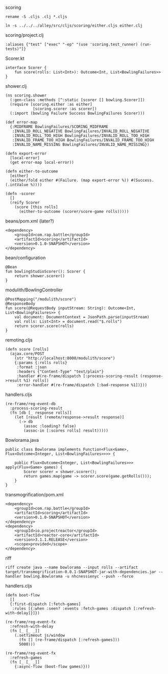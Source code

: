scoring

`rename -S .cljs .clj *.cljs`

`ln -s ../../../alley/src/cljs/scoring/either.cljs either.clj`

scoring/project.clj

```
:aliases {"test" ["exec" "-ep" "(use 'scoring.test_runner) (run-tests)"]}
```
Scorer.kt
```
interface Scorer {
    fun score(rolls: List<Int>): Outcome<Int, List<BowlingFailures>>
}
```
shower.clj
```
(ns scoring.shower
  (:gen-class :methods [^:static [scorer [] bowling.Scorer]])
  (require [scoring.either :as either]
            [scoring.scorer :as scorer])
  (:import (bowling Failure Success BowlingFailures Scorer)))

(def error-map
  {:MIDFRAME BowlingFailures/SCORING_MIDFRAME
   :INVALID_ROLL_NEGATIVE BowlingFailures/INVALID_ROLL_NEGATIVE
   :INVALID_ROLL_TOO_HIGH BowlingFailures/INVALID_ROLL_TOO_HIGH
   :INVALID_FRAME_TOO_HIGH BowlingFailures/INVALID_FRAME_TOO_HIGH
   :INVALID_NAME_MISSING BowlingFailures/INVALID_NAME_MISSING})

(defn export-error
  [local-error]
  (get error-map local-error))

(defn either-to-outcome
  [either]
  (either/fold either #(Failure. (map export-error %)) #(Success. (.intValue %))))
  
(defn -scorer
  []
  (reify Scorer
    (score [this rolls]
      (either-to-outcome (scorer/score-game rolls)))))
``` 
beans/pom.xml (later?)
```
<dependency>
    <groupId>com.rap.battle</groupId>
    <artifactId>scoring</artifactId>
    <version>0.1.0-SNAPSHOT</version>
</dependency>
```
bean/configuration
```
@Bean
fun bowlingStudioScorer(): Scorer {
    return shower.scorer()
}
```
modulith/BowlingController
```
@PostMapping("/modulith/score")
@ResponseBody
fun score(@RequestBody inputStream: String): Outcome<Int, List<BowlingFailures>> {
    val document: DocumentContext = JsonPath.parse(inputStream)
    val rolls: List<Int> = document.read("$.rolls")
    return scorer.score(rolls)
}
```
remoting.cljs
```
(defn score [rolls]
  (ajax.core/POST
    (str "http://localhost:8000/modulith/score")
    {:params {:rolls rolls}
     :format :json
     :headers {"Content-Type" "text/plain"}
     :handler #(re-frame/dispatch [:process-scoring-result (response->result %1) rolls])
     :error-handler #(re-frame/dispatch [:bad-response %1])}))
```
handlers.cljs
```
(re-frame/reg-event-db
  :process-scoring-result
  (fn [db [_ response rolls]]
    (let [result (remote/response->result response)]
      (-> db
        (assoc :loading? false)
        (assoc-in [:scores rolls] result)))))
```
Bowlorama.java
```
public class Bowlorama implements Function<Flux<Game>, Flux<Outcome<Integer, List<BowlingFailures>>>> {

    public Flux<Outcome<Integer, List<BowlingFailures>>> apply(Flux<Game> games) {
        Scorer scorer = shower.scorer();
        return games.map(game -> scorer.score(game.getRolls()));
    }
}
``` 
transmogrification/pom.xml
```
<dependency>
    <groupId>com.rap.battle</groupId>
    <artifactId>scoring</artifactId>
    <version>0.1.0-SNAPSHOT</version>
</dependency>
<dependency>
    <groupId>io.projectreactor</groupId>
    <artifactId>reactor-core</artifactId>
    <version>3.1.1.RELEASE</version>
    <scope>provided</scope>
</dependency>
```
riff 

`riff create java --name bowlorama --input rolls --artifact target/transmogrification-0.0.1-SNAPSHOT-jar-with-dependencies.jar --handler bowling.Bowlorama -u nhcnessienyc --push --force`

handlers.cljs
```
(defn boot-flow
  []
  {:first-dispatch [:fetch-games]
   :rules [{:when :seen? :events :fetch-games :dispatch [:refresh-with-delay]}]})

(re-frame/reg-event-fx
  :refresh-with-delay
  (fn [_ [_ _]]
    (.setTimeout js/window
      (fn [] (re-frame/dispatch [:refresh-games]))
      5000)))

(re-frame/reg-event-fx
  :refresh-games
  (fn [_ [_ _]]
    {:async-flow (boot-flow games)}))
```